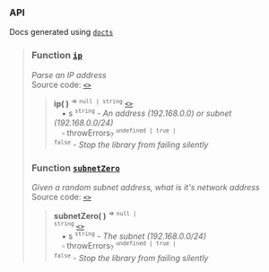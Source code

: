 ### API
Docs generated using [`docts`](https://github.com/charto/docts)
>
> <a name="api-ip"></a>
> ### Function [`ip`](#api-ip)
> <em>Parse an IP address</em>  
> Source code: [`<>`](http://github.com/demskie/netparser/blob/master/src\index.ts#L16-L36)  
> > **ip( )** <sup>&rArr; <code>null | string</code></sup> [`<>`](http://github.com/demskie/netparser/blob/master/src\index.ts#L16-L36)  
> > &emsp;&#x25aa; s <sup><code>string</code></sup> <em>- An address (192.168.0.0) or subnet (192.168.0.0/24)</em>  
> > &emsp;&#x25ab; throwErrors<sub>?</sub> <sup><code>undefined | true | false</code></sup> <em>- Stop the library from failing silently</em>  
>
> <a name="api-subnetZero"></a>
> ### Function [`subnetZero`](#api-subnetZero)
> <em>Given a random subnet address, what is it's network address</em>  
> Source code: [`<>`](http://github.com/demskie/netparser/blob/master/src\index.ts#L49-L75)  
> > **subnetZero( )** <sup>&rArr; <code>null | string</code></sup> [`<>`](http://github.com/demskie/netparser/blob/master/src\index.ts#L49-L75)  
> > &emsp;&#x25aa; s <sup><code>string</code></sup> <em>- The subnet (192.168.0.0/24)</em>  
> > &emsp;&#x25ab; throwErrors<sub>?</sub> <sup><code>undefined | true | false</code></sup> <em>- Stop the library from failing silently</em>  
